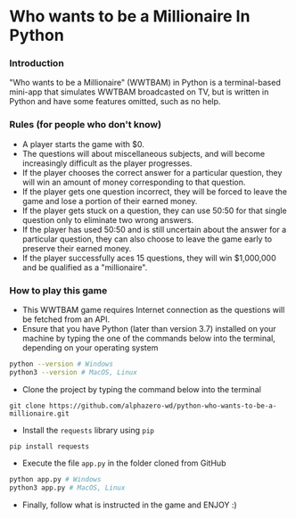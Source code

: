 # Who wants to be a Millionaire In Python

### Introduction

"Who wants to be a Millionaire" (WWTBAM) in Python is a terminal-based mini-app that simulates WWTBAM broadcasted on TV, but is written in Python and have some features omitted, such as no help.

### Rules (for people who don't know)

- A player starts the game with $0.
- The questions will about miscellaneous subjects, and will become increasingly difficult as the player progresses.
- If the player chooses the correct answer for a particular question, they will win an amount of money corresponding to that question.
- If the player gets one question incorrect, they will be forced to leave the game and lose a portion of their earned money.
- If the player gets stuck on a question, they can use 50:50 for that single question only to eliminate two wrong answers.
- If the player has used 50:50 and is still uncertain about the answer for a particular question, they can also choose to leave the game early to preserve their earned money.
- If the player successfully aces 15 questions, they will win $1,000,000 and be qualified as a "millionaire".

### How to play this game

- This WWTBAM game requires Internet connection as the questions will be fetched from an API.
- Ensure that you have Python (later than version 3.7) installed on your machine by typing the one of the commands below into the terminal, depending on your operating system

```bash
python --version # Windows
python3 --version # MacOS, Linux
```

- Clone the project by typing the command below into the terminal

```
git clone https://github.com/alphazero-wd/python-who-wants-to-be-a-millionaire.git
```

- Install the `requests` library using `pip`

```
pip install requests
```

- Execute the file `app.py` in the folder cloned from GitHub

```bash
python app.py # Windows
python3 app.py # MacOS, Linux
```

- Finally, follow what is instructed in the game and ENJOY :)
